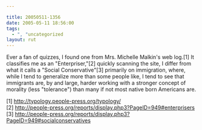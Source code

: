 ```yaml
---

title: 20050511-1356
date: 2005-05-11 18:56:00
tags:
  - ", "uncategorized
layout: rut
---
```


<p>Ever a fan of quizzes, I found one from Mrs. Michelle Malkin's web
log.[1] It classifies me as an "Enterpriser,"[2] quickly scanning
the site, I differ from what it calls a "Social Conservative"[3]
primarily on immigration, where, while I tend to generalize more
than some people like, I tend to see that immigrants are, by and
large, harder working with a stronger concept of morality (less
"tolerance") than many if not most native born Americans are.</p>

[1] http://typology.people-press.org/typology/ <br  /> [2]
http://people-press.org/reports/display.php3?PageID=949#enterprisers
<br  /> [3]
http://people-press.org/reports/display.php3?PageID=949#socialconservatives

